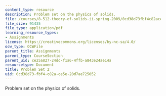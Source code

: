 ```yaml
---
content_type: resource
description: Problem set on the physics of solids.
file: /courses/8-512-theory-of-solids-ii-spring-2009/0cd38d73fbf4c82ace5e28d7ae725052_MIT8_512s09_pset02.pdf
file_size: 91435
file_type: application/pdf
learning_resource_types:
- Assignments
license: https://creativecommons.org/licenses/by-nc-sa/4.0/
ocw_type: OCWFile
parent_title: Assignments
parent_type: CourseSection
parent_uid: ce25a827-24dc-f1a6-4ffb-a843e24ae14a
resourcetype: Document
title: Problem Set 2
uid: 0cd38d73-fbf4-c82a-ce5e-28d7ae725052
---
```

Problem set on the physics of solids.
